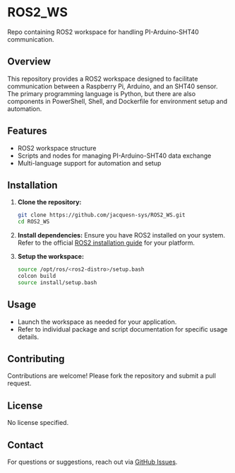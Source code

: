 # ROS2_WS

Repo containing ROS2 workspace for handling PI-Arduino-SHT40 communication.

## Overview

This repository provides a ROS2 workspace designed to facilitate communication between a Raspberry Pi, Arduino, and an SHT40 sensor. The primary programming language is Python, but there are also components in PowerShell, Shell, and Dockerfile for environment setup and automation.

## Features

- ROS2 workspace structure
- Scripts and nodes for managing PI-Arduino-SHT40 data exchange
- Multi-language support for automation and setup

## Installation

1. **Clone the repository:**
   ```bash
   git clone https://github.com/jacquesn-sys/ROS2_WS.git
   cd ROS2_WS
   ```

2. **Install dependencies:**
   Ensure you have ROS2 installed on your system. Refer to the official [ROS2 installation guide](https://docs.ros.org/) for your platform.

3. **Setup the workspace:**
   ```bash
   source /opt/ros/<ros2-distro>/setup.bash
   colcon build
   source install/setup.bash
   ```

## Usage

- Launch the workspace as needed for your application.
- Refer to individual package and script documentation for specific usage details.

## Contributing

Contributions are welcome! Please fork the repository and submit a pull request.

## License

No license specified.

## Contact

For questions or suggestions, reach out via [GitHub Issues](https://github.com/jacquesn-sys/ROS2_WS/issues).
